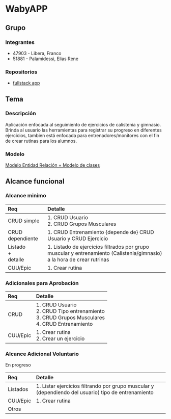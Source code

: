 # WabyAPP

## Grupo
### Integrantes
* 47903 - Libera, Franco
* 51881 - Palamidessi, Elias Rene

### Repositorios
* [fullstack app](https://github.com/Eliasusu/Fullstack-app-Waby)

## Tema
### Descripción
Aplicación enfocada al seguimiento de ejercicios de calistenia y gimnasio. Brinda al usuario las herramientas para registrar su progreso en diferentes ejercicios, tambien está enfocada para entrenadores/monitores con el fin de crear rutinas para los alumnos. 

### Modelo
  <a href = "https://github.com/Eliasusu/Proyecto-Waby/blob/main/Waby%20DER%20y%20diagrama%20clases.pdf">Modelo Entidad Relación + Modelo de clases</a>

## Alcance funcional

### Alcance minimo
|Req|Detalle|
|:-|:-|
|CRUD simple|1. CRUD Usuario<br>2. CRUD Grupos Musculares|
|CRUD dependiente|1. CRUD Entrenamiento {depende de} CRUD Usuario y CRUD Ejercicio|
|Listado<br>+<br>detalle| 1. Listado de ejercicios filtrados por grupo muscular y entrenamiento (Calistenia/gimnasio) a la hora de crear rutrinas|
|CUU/Epic|1. Crear rutina|


### Adicionales para Aprobación
|Req|Detalle|
|:-|:-|
|CRUD |1. CRUD Usuario<br>2. CRUD Tipo entrenamiento<br>3. CRUD Grupos Musculares<br>4. CRUD Entrenamiento<br>|
|CUU/Epic|1. Crear rutina <br> 2. Crear un ejercicio |

### Alcance Adicional Voluntario

En progreso

|Req|Detalle|
|:-|:-|
|Listados |1. Listar ejercicios filtrando por grupo muscular y (dependiendo del usuario) tipo de entrenamiento<br>|
|CUU/Epic|1. Crear rutina|
|Otros||
